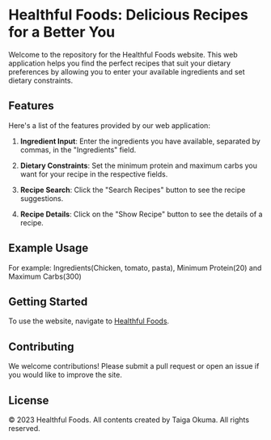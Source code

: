
# Healthful Foods: Delicious Recipes for a Better You

Welcome to the repository for the Healthful Foods website. This web application helps you find the perfect recipes that suit your dietary preferences by allowing you to enter your available ingredients and set dietary constraints. 

## Features

Here's a list of the features provided by our web application:

1. **Ingredient Input**: Enter the ingredients you have available, separated by commas, in the "Ingredients" field.

2. **Dietary Constraints**: Set the minimum protein and maximum carbs you want for your recipe in the respective fields.

3. **Recipe Search**: Click the "Search Recipes" button to see the recipe suggestions.

4. **Recipe Details**: Click on the "Show Recipe" button to see the details of a recipe.

## Example Usage

For example: Ingredients(Chicken, tomato, pasta), Minimum Protein(20) and Maximum Carbs(300)

## Getting Started

To use the website, navigate to [Healthful Foods](https://tigerokuma.github.io/HealthFulFoods/recipes.html).

## Contributing

We welcome contributions! Please submit a pull request or open an issue if you would like to improve the site.

## License

© 2023 Healthful Foods. All contents created by Taiga Okuma. All rights reserved.
